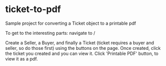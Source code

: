 # ticket-to-pdf
Sample project for converting a Ticket object to a printable pdf

To get to the interesting parts:
navigate to /

Create a Seller, a Buyer, and finally a Ticket (ticket requires a buyer and seller, so do those first) using the buttons on the page.
Once created, click the ticket you created and you can view it.
Click 'Printable PDF' button, to view it as a pdf.
